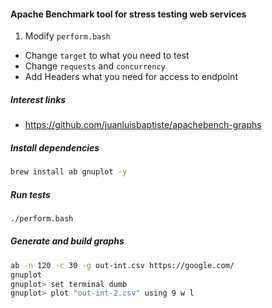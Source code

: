 #### Apache Benchmark tool for stress testing web services
1. Modify `perform.bash`
- Change `target` to what you need to test
- Change `requests` and `concurrency`
- Add Headers what you need for access to endpoint

##### Interest links
  - https://github.com/juanluisbaptiste/apachebench-graphs

##### Install dependencies
```bash
brew install ab gnuplot -y
```

##### Run tests
```bash
./perform.bash
```
##### Generate and build graphs
```bash
ab -n 120 -c 30 -g out-int.csv https://google.com/
gnuplot
gnuplot> set terminal dumb
gnuplot> plot "out-int-2.csv" using 9 w l
```


